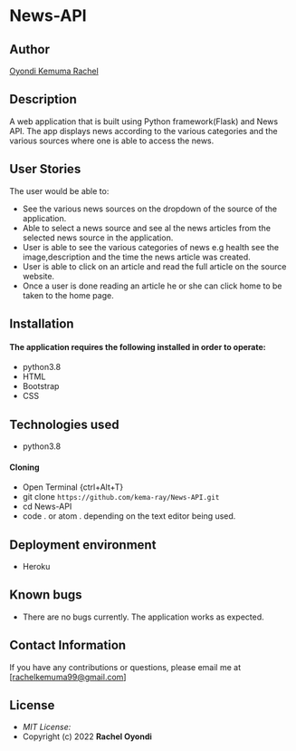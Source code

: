 # News-API
## Author

[Oyondi Kemuma Rachel](https://github.com/kema-ray)

## Description
A web application that is built using Python framework(Flask) and News API. The app displays news according to the various categories and the various sources where one is able to access the news.
## User Stories
The user would be able to:
* See the various news sources on the dropdown of the source of the application.
* Able to select a news source and see al the news articles from the selected news source in the application.
* User is able to see the various categories of news e.g health see the image,description and the time the news article was created.
* User is able to click on an article and read the full article on the source website.
* Once a user is done reading an article he or she can click home to be taken to the home page.



## Installation
#### The application requires the following installed in order to operate:
* python3.8
* HTML
* Bootstrap
* CSS
## Technologies used
* python3.8

#### Cloning
* Open Terminal {ctrl+Alt+T}
* git clone ```https://github.com/kema-ray/News-API.git```
* cd News-API
* code . or atom . depending on the text editor being used.

## Deployment environment
* Heroku

## Known bugs
* There are no bugs currently. The application works as expected.

## Contact Information
If you have any contributions or questions, please email me at [rachelkemuma99@gmail.com]

## License
* *MIT License:*
* Copyright (c) 2022 **Rachel Oyondi**